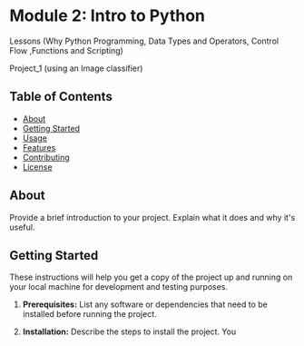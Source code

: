 # Module 2: Intro to Python

Lessons
(Why Python Programming, Data Types and Operators, Control Flow ,Functions and Scripting)

Project_1 (using an Image classifier)


## Table of Contents

- [About](#about)
- [Getting Started](#getting-started)
- [Usage](#usage)
- [Features](#features)
- [Contributing](#contributing)
- [License](#license)

## About

Provide a brief introduction to your project. Explain what it does and why it's useful.

## Getting Started

These instructions will help you get a copy of the project up and running on your local machine for development and testing purposes.

1. **Prerequisites:** List any software or dependencies that need to be installed before running the project.

2. **Installation:** Describe the steps to install the project. You 